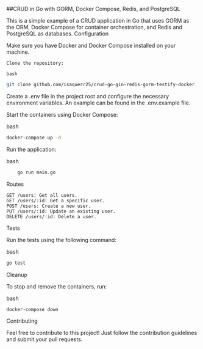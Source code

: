 ##CRUD in Go with GORM, Docker Compose, Redis, and PostgreSQL

This is a simple example of a CRUD application in Go that uses GORM as the ORM, Docker Compose for container orchestration, and Redis and PostgreSQL as databases.
Configuration

Make sure you have Docker and Docker Compose installed on your machine.

    Clone the repository:
    
    bash

```sh
git clone github.com/isaquerr25/crud-go-gin-redis-gorm-testify-docker
```

Create a .env file in the project root and configure the necessary environment variables. An example can be found in the .env.example file.

Start the containers using Docker Compose:

bash

```sh
docker-compose up -d
```

Run the application:

bash

```sh
    go run main.go
```

Routes

    GET /users: Get all users.
    GET /users/:id: Get a specific user.
    POST /users: Create a new user.
    PUT /users/:id: Update an existing user.
    DELETE /users/:id: Delete a user.

Tests

Run the tests using the following command:

bash

```sh
go test
```

Cleanup

To stop and remove the containers, run:

bash

```sh
docker-compose down
```

Contributing

Feel free to contribute to this project! Just follow the contribution guidelines and submit your pull requests.
